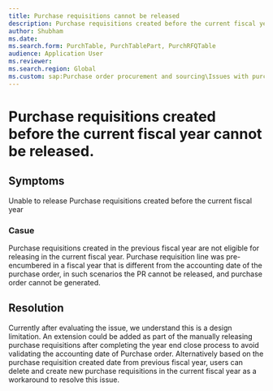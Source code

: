 ```yaml
---
title: Purchase requisitions cannot be released
description: Purchase requisitions created before the current fiscal year cannot be released.
author: Shubham
ms.date: 
ms.search.form: PurchTable, PurchTablePart, PurchRFQTable
audience: Application User
ms.reviewer: 
ms.search.region: Global
ms.custom: sap:Purchase order procurement and sourcing\Issues with purchase orders
---
```

# Purchase requisitions created before the current fiscal year cannot be released.

## Symptoms

Unable to release Purchase requisitions created before the current fiscal year

### Casue

Purchase requisitions created in the previous fiscal year are not eligible for releasing in the current fiscal year. 
Purchase requisition line was pre-encumbered in a fiscal year that is different from the accounting date of the purchase order, in such scenarios the PR cannot be released, and purchase order cannot be generated.

## Resolution

Currently after evaluating the issue, we understand this is a design limitation. An extension could be added as part of the manually releasing purchase requisitions after completing the year end close process to avoid validating the accounting date of Purchase order.
Alternatively based on the purchase requisition created date from previous fiscal year, users can delete and create new purchase requisitions in the current fiscal year as a workaround to resolve this issue.
